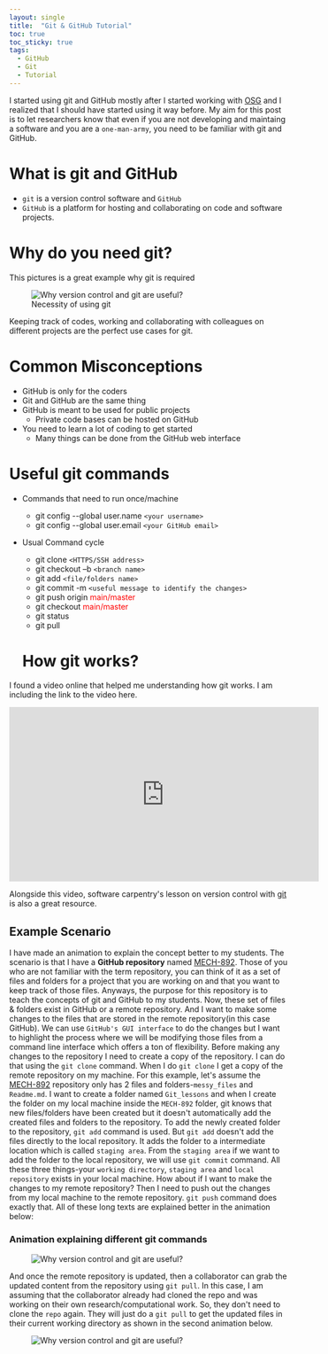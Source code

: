 ```yaml
---
layout: single
title:  "Git & GitHub Tutorial"
toc: true
toc_sticky: true
tags:
  - GitHub
  - Git
  - Tutorial
---
```

I started using git and GitHub mostly after I started working with [OSG](https://osg-htc.org/) and I realized that I should have started using it way before. My aim for this post is to let 
researchers know that even if you are not developing and maintaing a software and you are a `one-man-army`, you need to be familiar with git and GitHub.
# What is git and GitHub
- `git` is a version control software and `GitHub` 
- `GitHub` is a platform for hosting and collaborating on code and software projects.

# Why do you need git?
This pictures is a great example why git is required
<figure class="align-center">
  <img src="{{ site.url }}{{ site.baseurl }}/docs/assets/images/Phd_comics.jpeg" alt="Why version control and git are useful?">
  <figcaption>Necessity of using git</figcaption>
</figure>
Keeping track of codes, working and collaborating with colleagues on different projects are the perfect use cases for git.

# Common Misconceptions
- GitHub is only for the coders
- Git and GitHub are the same thing
- GitHub is meant to be used for public projects
  - Private code bases can be hosted on GitHub
- You need to learn a lot of coding to get started
  - Many things can be done from the GitHub web interface

# Useful git commands
- Commands that need to run once/machine
  - git config --global user.name `<your username>`
  - git config --global user.email `<your GitHub email>`
- Usual Command cycle
  - git clone `<HTTPS/SSH address>`
  - git checkout –b `<branch name>`
  - git add `<file/folders name>`
  - git commit -m `<useful message to identify the changes>`
  - git push origin <span style="color:red">main/master</span>
  - git checkout <span style="color:red">main/master</span>
  - git status
  - git pull
  
  # How git works?

I found a video online that helped me understanding how git works. I am including the link to the video here.

  <iframe src="https://www.youtube.com/embed/v=e9lnsKot_SQ&ab_channel=ByteByteGo" width="560" height="315" frameborder="0"> </iframe>
  
Alongside this video, software carpentry's lesson on version control with [git](https://swcarpentry.github.io/git-novice/) is also a great resource. 
## Example Scenario 
I have made an animation to explain the concept better to my students. The scenario is that I have a **GitHub repository** named [MECH-892](https://github.com/showmic09/MECH-892). Those of you who are not familiar with the term repository, you can think of it as a set of files and folders for a project that you are working on and that you want to keep track of those files. Anyways, the purpose for this repository is to teach the concepts of git and GitHub to my students. Now, these set of files & folders exist in GitHub or a remote repository. And I want to make some changes to the files that are stored in the remote repository(in this case GitHub). We can use `GitHub's GUI interface` to do the changes but I want to highlight the process where we will be modifying those files from a command line interface which offers a ton of flexibility. Before making any changes to the repository I need to create a copy of the repository. I can do that using the `git clone` command. When I do `git clone` I get a copy of the remote repository on my machine. For this example, let's assume the [MECH-892](https://github.com/showmic09/MECH-892) repository only has 2 files and folders-`messy_files` and `Readme.md`. I want to create a folder named `Git_lessons` and when I create the folder on my local machine inside the `MECH-892` folder, git knows that new files/folders have been created but it doesn't automatically add the created files and folders to the repository. To add the newly created folder to the repository, `git add` command is used. But `git add` doesn't add the files directly to the local repository. It adds the folder to a intermediate location which is called `staging area`. From the `staging area` if we want to add the folder to the local repository, we will use `git commit` command. All these three things-your `working directory`, `staging area` and `local repository` exists in your local machine. How about if I want to make the changes to my remote repository? Then I need to push out the changes from my local machine to the remote repository. `git push` command does exactly that. All of these long texts are explained better in the animation below:
### Animation explaining different git commands
 <figure class="align-center">
  <img src="{{ site.url }}{{ site.baseurl }}/docs/assets/files/how-git-works-slide1.gif" alt="Why version control and git are useful?">
</figure>

And once the remote repository is updated, then a collaborator can grab the updated content from the repository using `git pull`. In this case, I am assuming that the collaborator already had cloned the repo and was working on their own research/computational work. So, they don't need to clone the `repo` again. They will just do a `git pull` to get the updated files in their current working directory as shown in the second animation below. 

 <figure class="align-center">
  <img src="{{ site.url }}{{ site.baseurl }}/docs/assets/files/how-git-works-slide2.gif" alt="Why version control and git are useful?">
</figure>